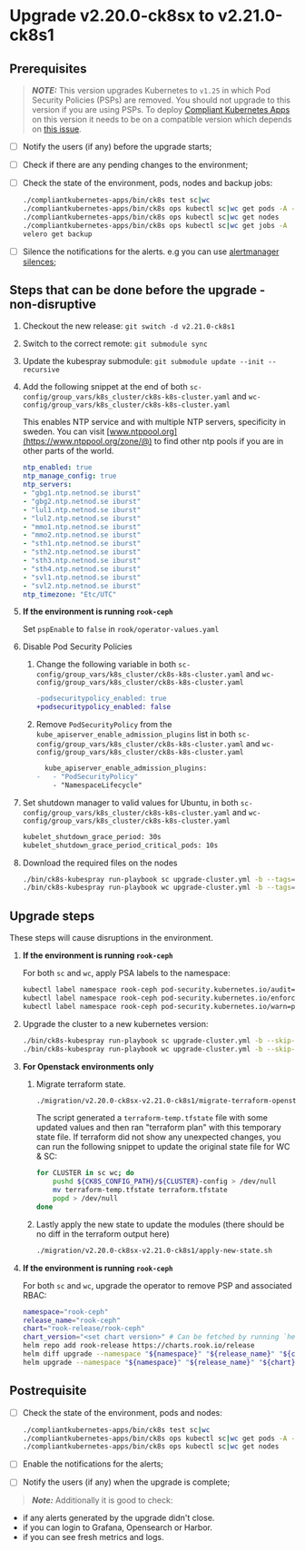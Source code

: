 # Upgrade v2.20.0-ck8sx to v2.21.0-ck8s1

## Prerequisites

> **_NOTE:_** This version upgrades Kubernetes to `v1.25` in which Pod Security Policies (PSPs) are removed. You should not upgrade to this version if you are using PSPs. To deploy [Compliant Kubernetes Apps](https://github.com/elastisys/compliantkubernetes-apps) on this version it needs to be on a compatible version which depends on [this issue](https://github.com/elastisys/compliantkubernetes-apps/issues/1218).

- [ ] Notify the users (if any) before the upgrade starts;
- [ ] Check if there are any pending changes to the environment;
- [ ] Check the state of the environment, pods, nodes and backup jobs:

    ```bash
    ./compliantkubernetes-apps/bin/ck8s test sc|wc
    ./compliantkubernetes-apps/bin/ck8s ops kubectl sc|wc get pods -A -o custom-columns=NAMESPACE:metadata.namespace,POD:metadata.name,READY-false:status.containerStatuses[*].ready,REASON:status.containerStatuses[*].state.terminated.reason | grep false | grep -v Completed
    ./compliantkubernetes-apps/bin/ck8s ops kubectl sc|wc get nodes
    ./compliantkubernetes-apps/bin/ck8s ops kubectl sc|wc get jobs -A
    velero get backup
    ```

- [ ] Silence the notifications for the alerts. e.g you can use [alertmanager silences](https://prometheus.io/docs/alerting/latest/alertmanager/#silences);

## Steps that can be done before the upgrade - non-disruptive

1. Checkout the new release: `git switch -d v2.21.0-ck8s1`

1. Switch to the correct remote: `git submodule sync`

1. Update the kubespray submodule: `git submodule update --init --recursive`

1. Add the following snippet at the end of both `sc-config/group_vars/k8s_cluster/ck8s-k8s-cluster.yaml` and `wc-config/group_vars/k8s_cluster/ck8s-k8s-cluster.yaml`

    This enables NTP service and with multiple NTP servers, specificity in sweden.
    You can visit [www.ntppool.org](https://www.ntppool.org/zone/@) to find other ntp pools if you are in other parts of the world.

    ```yaml
    ntp_enabled: true
    ntp_manage_config: true
    ntp_servers:
    - "gbg1.ntp.netnod.se iburst"
    - "gbg2.ntp.netnod.se iburst"
    - "lul1.ntp.netnod.se iburst"
    - "lul2.ntp.netnod.se iburst"
    - "mmo1.ntp.netnod.se iburst"
    - "mmo2.ntp.netnod.se iburst"
    - "sth1.ntp.netnod.se iburst"
    - "sth2.ntp.netnod.se iburst"
    - "sth3.ntp.netnod.se iburst"
    - "sth4.ntp.netnod.se iburst"
    - "svl1.ntp.netnod.se iburst"
    - "svl2.ntp.netnod.se iburst"
    ntp_timezone: "Etc/UTC"
    ```

1. **If the environment is running `rook-ceph`**

    Set `pspEnable` to `false` in `rook/operator-values.yaml`

1. Disable Pod Security Policies

    1. Change the following variable in both `sc-config/group_vars/k8s_cluster/ck8s-k8s-cluster.yaml` and `wc-config/group_vars/k8s_cluster/ck8s-k8s-cluster.yaml`

        ```diff
        -podsecuritypolicy_enabled: true
        +podsecuritypolicy_enabled: false
        ```

    1. Remove `PodSecurityPolicy` from the `kube_apiserver_enable_admission_plugins` list in both `sc-config/group_vars/k8s_cluster/ck8s-k8s-cluster.yaml` and `wc-config/group_vars/k8s_cluster/ck8s-k8s-cluster.yaml`

        ```diff
          kube_apiserver_enable_admission_plugins:
        -   - "PodSecurityPolicy"
            - "NamespaceLifecycle"
        ```

1. Set shutdown manager to valid values for Ubuntu, in both `sc-config/group_vars/k8s_cluster/ck8s-k8s-cluster.yaml` and `wc-config/group_vars/k8s_cluster/ck8s-k8s-cluster.yaml`

    ```bash
    kubelet_shutdown_grace_period: 30s
    kubelet_shutdown_grace_period_critical_pods: 10s
    ```

1. Download the required files on the nodes

    ```bash
    ./bin/ck8s-kubespray run-playbook sc upgrade-cluster.yml -b --tags=download
    ./bin/ck8s-kubespray run-playbook wc upgrade-cluster.yml -b --tags=download
    ```

## Upgrade steps

These steps will cause disruptions in the environment.

1. **If the environment is running `rook-ceph`**

    For both `sc` and `wc`, apply PSA labels to the namespace:

    ```bash
    kubectl label namespace rook-ceph pod-security.kubernetes.io/audit=privileged
    kubectl label namespace rook-ceph pod-security.kubernetes.io/enforce=privileged
    kubectl label namespace rook-ceph pod-security.kubernetes.io/warn=privileged
    ```

1. Upgrade the cluster to a new kubernetes version:

    ```bash
    ./bin/ck8s-kubespray run-playbook sc upgrade-cluster.yml -b --skip-tags=download
    ./bin/ck8s-kubespray run-playbook wc upgrade-cluster.yml -b --skip-tags=download
    ```

1. **For Openstack environments only**

    1. Migrate terraform state.

        ```bash
        ./migration/v2.20.0-ck8sx-v2.21.0-ck8s1/migrate-terraform-openstack-user-data.sh
        ```

        The script generated a `terraform-temp.tfstate` file with some updated values and then ran "terraform plan" with this temporary state file.
        If terraform did not show any unexpected changes, you can run the following snippet to update the original state file for WC & SC:

        ```bash
        for CLUSTER in sc wc; do
            pushd ${CK8S_CONFIG_PATH}/${CLUSTER}-config > /dev/null
            mv terraform-temp.tfstate terraform.tfstate
            popd > /dev/null
        done
        ```

    1. Lastly apply the new state to update the modules (there should be no diff in the terraform output here)

        ```bash
        ./migration/v2.20.0-ck8sx-v2.21.0-ck8s1/apply-new-state.sh
        ```

1. **If the environment is running `rook-ceph`**

    For both `sc` and `wc`, upgrade the operator to remove PSP and associated RBAC:

    ```bash
    namespace="rook-ceph"
    release_name="rook-ceph"
    chart="rook-release/rook-ceph"
    chart_version="<set chart version>" # Can be fetched by running `helm list -n rook-ceph`
    helm repo add rook-release https://charts.rook.io/release
    helm diff upgrade --namespace "${namespace}" "${release_name}" "${chart}" --version "${chart_version}" --values "./rook/operator-values.yaml"
    helm upgrade --namespace "${namespace}" "${release_name}" "${chart}" --version "${chart_version}" --values "./rook/operator-values.yaml" --wait
    ```

## Postrequisite

- [ ] Check the state of the environment, pods and nodes:

    ```bash
    ./compliantkubernetes-apps/bin/ck8s test sc|wc
    ./compliantkubernetes-apps/bin/ck8s ops kubectl sc|wc get pods -A -o custom-columns=NAMESPACE:metadata.namespace,POD:metadata.name,READY-false:status.containerStatuses[*].ready,REASON:status.containerStatuses[*].state.terminated.reason | grep false | grep -v Completed
    ./compliantkubernetes-apps/bin/ck8s ops kubectl sc|wc get nodes
    ```

- [ ] Enable the notifications for the alerts;
- [ ] Notify the users (if any) when the upgrade is complete;

> **_Note:_** Additionally it is good to check:

- if any alerts generated by the upgrade didn't close.
- if you can login to Grafana, Opensearch or Harbor.
- if you can see fresh metrics and logs.
